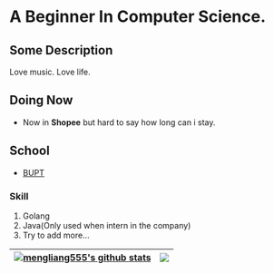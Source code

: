 # A Beginner In Computer Science. 
## Some Description
Love music. Love life.
## Doing Now
- Now in **Shopee** but hard to say how long can i stay.
## School
- [BUPT](https://www.bupt.edu.cn/)
### Skill
1. Golang
2. Java(Only used when intern in the company)
3. Try to add more...

| <a href="https://github.com/mengliang555/github-readme-stats"><img align="center" src="https://github-readme-stats.vercel.app/api?username=mengliang555&show_icons=true&theme=buefy&hide_border=true" alt="mengliang555's github stats" /></a> | <a href="https://github.com/mengliang555/github-readme-stats"><img align="center" src="https://github-readme-stats.vercel.app/api/top-langs/?username=mengliang555&layout=compact&theme=buefy&hide_border=true" /></a> |
| ------------- | ------------- |
